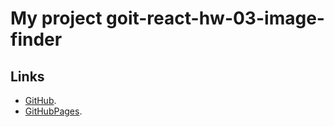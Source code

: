 # My project goit-react-hw-03-image-finder


## Links

- [GitHub](https://github.com/NikolayLemehov/goit-react-hw-03-image-finder).
- [GitHubPages](https://nikolaylemehov.github.io/goit-react-hw-03-image-finder/).
